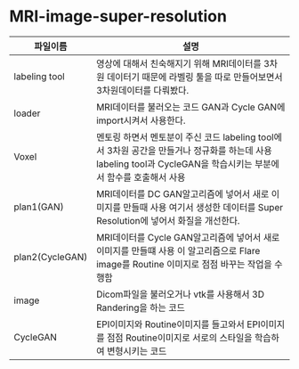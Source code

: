 # MRI-image-super-resolution

|파일이름|설명|
|------|---|
|labeling tool|영상에 대해서 친숙해지기 위해 MRI데이터를 3차원 데이터기 때문에 라벨링 툴을 따로 만들어보면서 3차원데이터를 다뤄봤다. |
|loader|MRI데이터를 불러오는 코드 GAN과 Cycle GAN에 import시켜서 사용한다.|
|Voxel|멘토링 하면서 멘토분이 주신 코드 labeling tool에서 3차원 공간을 만들거나 정규화를 하는데 사용 labeling tool과 CycleGAN을 학습시키는 부분에서 함수를 호출해서 사용|
|plan1(GAN)|MRI데이터를 DC GAN알고리즘에 넣어서 새로 이미지를 만들때 사용 여기서 생성한 데이터를 Super Resolution에 넣어서 화질을 개선한다.|
|plan2(CycleGAN)|MRI데이터를 Cycle GAN알고리즘에 넣어서 새로 이미지를 만들떄 사용 이 알고리즘으로 Flare image를 Routine 이미지로 점점 바꾸는 작업을 수행함|
|image|Dicom파일을 불러오거나 vtk를 사용해서 3D Randering을 하는 코드|
|CycleGAN|EPI이미지와 Routine이미지를 들고와서 EPI이미지를 점점 Routine이미지로 서로의 스타일을 학습하여 변형시키는 코드|
